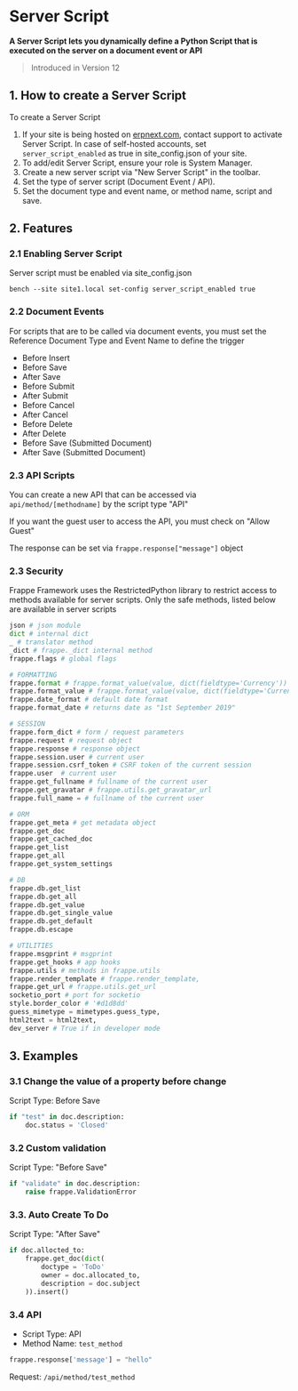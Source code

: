 <!-- add-breadcrumbs -->
# Server Script

**A Server Script lets you dynamically define a Python Script that is executed on the server on a document event or API**

> Introduced in Version 12

## 1. How to create a Server Script

To create a Server Script

1. If your site is being hosted on [erpnext.com](https://erpnext.com/), contact support to activate Server Script.
	In case of self-hosted accounts, set `server_script_enabled` as true in site_config.json of your site. 
2. To add/edit Server Script, ensure your role is System Manager.
3. Create a new server script via "New Server Script" in the toolbar.
4. Set the type of server script (Document Event / API).
5. Set the document type and event name, or method name, script and save.

## 2. Features

### 2.1 Enabling Server Script

Server script must be enabled via site_config.json

```
bench --site site1.local set-config server_script_enabled true
```

### 2.2 Document Events

For scripts that are to be called via document events, you must set the Reference Document Type and Event Name to define the trigger

- Before Insert
- Before Save
- After Save
- Before Submit
- After Submit
- Before Cancel
- After Cancel
- Before Delete
- After Delete
- Before Save (Submitted Document)
- After Save (Submitted Document)

### 2.3 API Scripts

You can create a new API that can be accessed via `api/method/[methodname]` by the script type "API"

If you want the guest user to access the API, you must check on "Allow Guest"

The response can be set via `frappe.response["message"]` object

### 2.3 Security

Frappe Framework uses the RestrictedPython library to restrict access to methods available for server scripts. Only the safe methods, listed below are available in server scripts

```py
json # json module
dict # internal dict
_ # translator method
_dict # frappe._dict internal method
frappe.flags # global flags

# FORMATTING
frappe.format # frappe.format_value(value, dict(fieldtype='Currency'))
frappe.format_value # frappe.format_value(value, dict(fieldtype='Currency'))
frappe.date_format # default date format
frappe.format_date # returns date as "1st September 2019"

# SESSION
frappe.form_dict # form / request parameters
frappe.request # request object
frappe.response # response object
frappe.session.user # current user
frappe.session.csrf_token # CSRF token of the current session
frappe.user  # current user
frappe.get_fullname # fullname of the current user
frappe.get_gravatar # frappe.utils.get_gravatar_url
frappe.full_name = # fullname of the current user

# ORM
frappe.get_meta # get metadata object
frappe.get_doc
frappe.get_cached_doc
frappe.get_list
frappe.get_all
frappe.get_system_settings

# DB
frappe.db.get_list
frappe.db.get_all
frappe.db.get_value
frappe.db.get_single_value
frappe.db.get_default
frappe.db.escape

# UTILITIES
frappe.msgprint # msgprint
frappe.get_hooks # app hooks
frappe.utils # methods in frappe.utils
frappe.render_template # frappe.render_template,
frappe.get_url # frappe.utils.get_url
socketio_port # port for socketio
style.border_color # '#d1d8dd'
guess_mimetype = mimetypes.guess_type,
html2text = html2text,
dev_server # True if in developer mode
```

## 3. Examples

### 3.1 Change the value of a property before change

Script Type: Before Save

```py
if "test" in doc.description:
	doc.status = 'Closed'
```

### 3.2 Custom validation

Script Type: "Before Save"

```py
if "validate" in doc.description:
	raise frappe.ValidationError
```

### 3.3. Auto Create To Do

Script Type: "After Save"

```py
if doc.allocted_to:
    frappe.get_doc(dict(
        doctype = 'ToDo'
        owner = doc.allocated_to,
        description = doc.subject
    )).insert()
```

### 3.4 API

- Script Type: API
- Method Name: `test_method`

```py
frappe.response['message'] = "hello"
```

Request: `/api/method/test_method`
